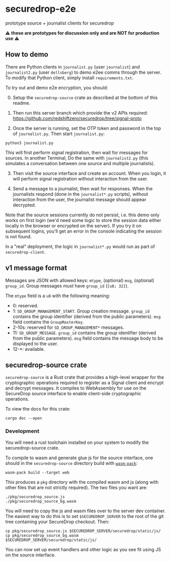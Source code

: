 # securedrop-e2e
prototype source + journalist clients for securedrop

⚠️ **these are prototypes for discussion only and are NOT for production use** ⚠️

## How to demo

There are Python clients in `journalist.py` (user `journalist`) and `journalist2.py` (user `dellsberg`) to demo e2ee comms through the server. To modify that Python client, simply install `requirements.txt`.

To try out and demo e2e encryption, you should:

0. Setup the `securedrop-source` crate as described at the bottom of this readme.

1. Then run this server branch which provide the v2 APIs required: https://github.com/redshiftzero/securedrop/tree/signal-proto

2. Once the server is running, set the OTP token and password in the top of `journalist.py`. Then start `journalist.py`:

```
python3 journalist.py
```

This will first perform signal registration, then wait for messages for sources. In another Terminal, Do the same with `journalist2.py` (this simulates a conversation between one source and multiple journalists).

3. Then visit the source interface and create an account. When you login, it will perform signal registration without interaction from the user.

4. Send a message to a journalist, then wait for responses. When the journalists respond (done in the `journalist*.py` scripts), without interaction from the user, the journalist message should appear decrypted.

Note that the source sessions currently do not persist, i.e. this demo only works on first login (we'd need some logic to store the session data either locally in the browser or encrypted on the server). If you try it on subsequent logins, you'll get an error in the console indicating the session is not found.

In a "real" deployment, the logic in `journalist*.py` would run as part of `securedrop-client`.

## v1 message format

Messages are JSON with allowed keys: `mtype`, (optional) `msg`, (optional) `group_id`.
Group messages _must_ have `group_id` (`[u8; 32]`).

The `mtype` field is a `u8` with the following meaning:
* 0: reserved.
* 1: `SD_GROUP_MANAGEMENT_START`. Group creation message. `group_id` contains the group identifier (derived from the public parameters). `msg` field contains the `GroupMasterKey`.
* 2-10s: reserved for `SD_GROUP_MANAGEMENT*` messages.
* 11: `SD_GROUP_MESSAGE`. `group_id` contains the group identifier (derived from the public parameters). `msg` field contains the message body to be displayed to the user.
* 12-*: available.

## securedrop-source crate

`securedrop-source` is a Rust crate that provides a high-level wrapper for the cryptographic operations required to register as a Signal client and encrypt and decrypt messages. It compiles to WebAssembly for use on the SecureDrop source interface to enable client-side cryptographic operations.

To view the docs for this crate:

```
cargo doc --open
```

### Development

You will need a rust toolchain installed on your system to modify the securedrop-source crate.

To compile to wasm and generate glue js for the source interface, one should in the `securedrop-source` directory build with [`wasm-pack`](https://github.com/rustwasm/wasm-pack):

```
wasm-pack build --target web
```

This produces a `pkg` directory with the compiled wasm and js (along with other files that are not strictly required). The two files you want are:

```
./pkg/securedrop_source.js
./pkg/securedrop_source_bg.wasm
```

You will need to copy the js and wasm files over to the server dev container. The easiest way to do this is to set `$SECUREDROP_SERVER` to the root of the git tree containing your SecureDrop checkout. Then:

```
cp pkg/securedrop_source.js $SECUREDROP_SERVER/securedrop/static/js/
cp pkg/securedrop_source_bg.wasm $SECUREDROP_SERVER/securedrop/static/js/
```

You can now set up event handlers and other logic as you see fit using JS on the source interface.
